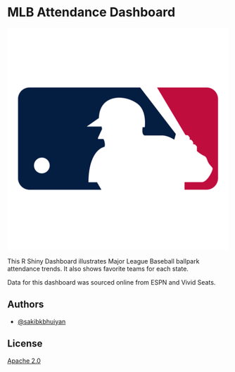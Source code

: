 
# MLB Attendance Dashboard


![MLB Logo](https://github.com/sakibkbhuiyan/mlb-attendance-dashboard/blob/main/www/logo_MLB.png?raw=true)

This R Shiny Dashboard illustrates Major League Baseball ballpark attendance trends. It also shows favorite teams for each state. 

Data for this dashboard was sourced online from ESPN and Vivid Seats. 




## Authors

- [@sakibkbhuiyan](https://www.github.com/sakibkbhuiyan)


## License

[Apache 2.0](https://choosealicense.com/licenses/apache-2.0/)

